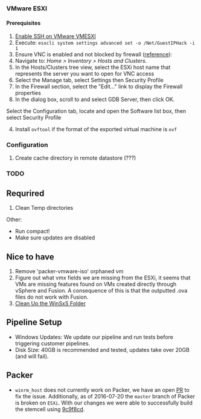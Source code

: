 
### VMware ESXI

#### Prerequisites

1. [Enable SSH on VMware VMESXI](http://www.thomasmaurer.ch/2014/01/enable-ssh-on-vmware-esxi-5-5/)
2. Execute: `esxcli system settings advanced set -o /Net/GuestIPHack -i 1`
3. Ensure VNC is enabled and not blocked by firewall ([reference](https://www.netiq.com/documentation/cloudmanager22/ncm22_reference/data/bxzaz5n.html)):
  1. Navigate to: *Home > Inventory > Hosts and Clusters*.
  2. In the Hosts/Clusters tree view, select the ESXi host name that represents the server you want to open for VNC access
  3. Select the Manage tab, select Settings then Security Profile
  4. In the Firewall section, select the "Edit..." link to display the Firewall properties
  5. In the dialog box, scroll to and select GDB Server, then click OK.

Select the Configuration tab, locate and open the Software list box, then select Security Profile

4. Install `ovftool` if the format of the exported virtual machine is `ovf`

### Configuration

1. Create cache directory in remote datastore (???)

### TODO

## Requrired

1. Clean Temp directories

Other:
* Run compact!
* Make sure updates are disabled

## Nice to have

1. Remove 'packer-vmware-iso' orphaned vm
2. Figure out what vmx fields we are missing from the ESXi, it seems that VMs are missing features found on VMs created directly through vSphere and Fusion.  A consequence of this is that the outputted .ova files do not work with Fusion.
3. [Clean Up the WinSxS Folder](https://technet.microsoft.com/en-us/library/dn251565.aspx)

## Pipeline Setup

* Windows Updates: We update our pipeline and run tests before triggering customer pipelines.
* Disk Size: 40GB is recommended and tested, updates take over 20GB (and will fail).

## Packer

* `winrm_host` does not currently work on Packer, we have an open [PR](https://github.com/mitchellh/packer/pull/3738) to fix the issue.  Additionally, as of 2016-07-20 the `master` branch of Packer is broken on `ESXi`.  With our changes we were able to successfully build the stemcell using [9c9f8cd](https://github.com/mitchellh/packer/commit/9c9f8cd45160192587a90e95413aaa26fc21b762).
